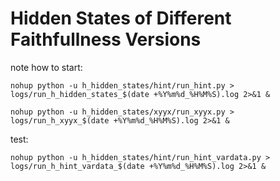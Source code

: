 # Hidden States of Different Faithfullness Versions

note how to start:

```
nohup python -u h_hidden_states/hint/run_hint.py > logs/run_h_hidden_states_$(date +%Y%m%d_%H%M%S).log 2>&1 &
```

```
nohup python -u h_hidden_states/xyyx/run_xyyx.py > logs/run_h_xyyx_$(date +%Y%m%d_%H%M%S).log 2>&1 &
```

test:
```
nohup python -u h_hidden_states/hint/run_hint_vardata.py > logs/run_h_hint_vardata_$(date +%Y%m%d_%H%M%S).log 2>&1 &
```
